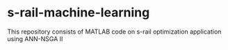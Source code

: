 # s-rail-machine-learning
This repository consists of MATLAB code on s-rail optimization application using ANN-NSGA II
